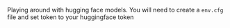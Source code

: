 Playing around with hugging face models.
You will need to create a `env.cfg` file and set token to your huggingface token

